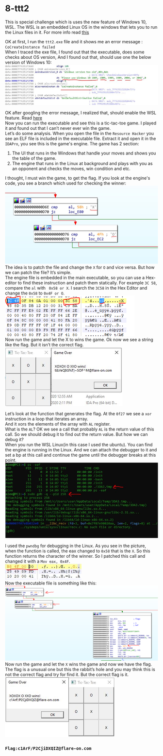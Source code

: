 # 8-ttt2  
This is special challenge which is uses the new feature of Windows 10, WSL. The WSL is an embedded Linux OS in the windows that lets you to run the Linux files in it. For more info read [this]( https://en.wikipedia.org/wiki/Windows_Subsystem_for_Linux)  
  
OK at first, I run the ```ttt2.exe``` file and it shows me an error message :``` CoCreateInstance failed```  
When I traced the exe file, I found out that the executable, does some checks about OS version, And I found out that, should use one the below version of Windows 10:   
![alt text](https://github.com/aleeamini/Flareon7-2020/blob/main/8/winver.jpg)  

OK after googling the error message, I realized that, should enable the WSL feature. Read [here]( https://docs.microsoft.com/en-us/windows/wsl/install-win10)  
Now you can run the executable and see this is a tic-tac-toe game. I played it and found out that I can’t never ever win the game.  
Let’s do some analysis. When you open the file in the ```Resource Hacker``` you see an ELF file is included in the executable file. Extract it and open it in the ```IDAPro```, you see this is the game's engine. The game has 2 section:  
1. The UI that runs in the Windows that handle your moves and shows you the table of the game.  
2. The engine that runs in the Linux at background and plays with you as an opponent and checks the moves, win condition and etc.  
  
  
I thought, I must win the game, to get the flag. If you look at the engine's code, you see a branch which used for checking the winner:  
![alt text](https://github.com/aleeamini/Flareon7-2020/blob/main/8/check_the_winner.png)  
The idea is to patch the file and change the ```X``` for ```O``` and vice versa. But how we can patch the file? It’s simple.  
The engine file is embedded in the main executable, so you can use a Hex-editor to find these instruction and patch them statically. For example ```3C 58```, compare the ```al``` with ``` 0x58 or X```. I search the ```3C58``` in the Hex Editor and change the ```0x58``` to ```0x4F or O```.  
 ![alt text](https://github.com/aleeamini/Flareon7-2020/blob/main/8/swapxo.png)  
Now run the game and let the X to wins the game. Ok now we see a string like the flag. But it isn’t the correct flag.  
 ![alt text](https://github.com/aleeamini/Flareon7-2020/blob/main/8/notflag.png)  
   
Let’s look at the function that generates the flag. At the ```0f27``` we see a ```xor``` instruction in a loop that iterates an array.  
And it xors the elements of the array with ```AL``` register.  
What is the ```AL```? OK we see a call that probably ```AL``` is the return value of this call. So we should debug it to find out the return value. But how we can debug it?  
When you run the WSL Linux(in this case I used the ubuntu). You can find the engine is running in the Linux. And we can attach the debugger to it and set a bp at this call and continue the game until the debugger breaks at this point.  
 ![alt text](https://github.com/aleeamini/Flareon7-2020/blob/main/8/ps.png)  

I used the ```pwndbg``` for debugging in the Linux. As you see in the picture, when the function is called, the eax changed to ```0x58``` that is the ```X```. So this function returns the character of the winner. So I patched this call and changed it with a ```Mov eax, 0x4F```.  
 ![alt text](https://github.com/aleeamini/Flareon7-2020/blob/main/8/patchcall.png)  
Now the executable file is something like this:  
 ![alt text](https://github.com/aleeamini/Flareon7-2020/blob/main/8/pathced.png)  
Now run the game and let the ```X``` wins the game and now we have the flag. The flag is a unusual one but this the rabbit’s hole and you may think this is not the correct flag and try for find it. But the correct flag is it.  
 ![alt text](https://github.com/aleeamini/Flareon7-2020/blob/main/8/flag.png) 

### ```Flag:c1ArF/P2CjiDXQIZ@flare-on.com```
